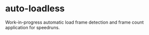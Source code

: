 # auto-loadless

Work-in-progress automatic load frame detection and frame count application for speedruns.
